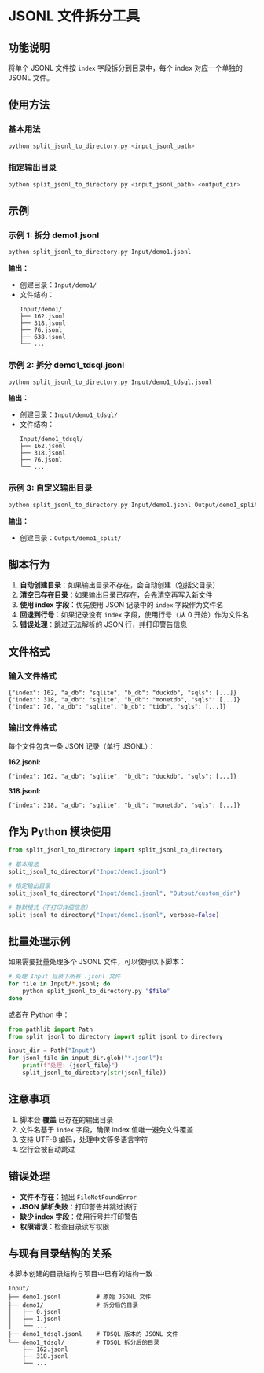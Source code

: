 # JSONL 文件拆分工具

## 功能说明

将单个 JSONL 文件按 `index` 字段拆分到目录中，每个 index 对应一个单独的 JSONL 文件。

## 使用方法

### 基本用法

```bash
python split_jsonl_to_directory.py <input_jsonl_path>
```

### 指定输出目录

```bash
python split_jsonl_to_directory.py <input_jsonl_path> <output_dir>
```

## 示例

### 示例 1: 拆分 demo1.jsonl

```bash
python split_jsonl_to_directory.py Input/demo1.jsonl
```

**输出：**
- 创建目录：`Input/demo1/`
- 文件结构：
  ```
  Input/demo1/
  ├── 162.jsonl
  ├── 318.jsonl
  ├── 76.jsonl
  ├── 638.jsonl
  └── ...
  ```

### 示例 2: 拆分 demo1_tdsql.jsonl

```bash
python split_jsonl_to_directory.py Input/demo1_tdsql.jsonl
```

**输出：**
- 创建目录：`Input/demo1_tdsql/`
- 文件结构：
  ```
  Input/demo1_tdsql/
  ├── 162.jsonl
  ├── 318.jsonl
  ├── 76.jsonl
  └── ...
  ```

### 示例 3: 自定义输出目录

```bash
python split_jsonl_to_directory.py Input/demo1.jsonl Output/demo1_split
```

**输出：**
- 创建目录：`Output/demo1_split/`

## 脚本行为

1. **自动创建目录**：如果输出目录不存在，会自动创建（包括父目录）
2. **清空已存在目录**：如果输出目录已存在，会先清空再写入新文件
3. **使用 index 字段**：优先使用 JSON 记录中的 `index` 字段作为文件名
4. **回退到行号**：如果记录没有 `index` 字段，使用行号（从 0 开始）作为文件名
5. **错误处理**：跳过无法解析的 JSON 行，并打印警告信息

## 文件格式

### 输入文件格式

```jsonl
{"index": 162, "a_db": "sqlite", "b_db": "duckdb", "sqls": [...]}
{"index": 318, "a_db": "sqlite", "b_db": "monetdb", "sqls": [...]}
{"index": 76, "a_db": "sqlite", "b_db": "tidb", "sqls": [...]}
```

### 输出文件格式

每个文件包含一条 JSON 记录（单行 JSONL）：

**162.jsonl:**
```jsonl
{"index": 162, "a_db": "sqlite", "b_db": "duckdb", "sqls": [...]}
```

**318.jsonl:**
```jsonl
{"index": 318, "a_db": "sqlite", "b_db": "monetdb", "sqls": [...]}
```

## 作为 Python 模块使用

```python
from split_jsonl_to_directory import split_jsonl_to_directory

# 基本用法
split_jsonl_to_directory("Input/demo1.jsonl")

# 指定输出目录
split_jsonl_to_directory("Input/demo1.jsonl", "Output/custom_dir")

# 静默模式（不打印详细信息）
split_jsonl_to_directory("Input/demo1.jsonl", verbose=False)
```

## 批量处理示例

如果需要批量处理多个 JSONL 文件，可以使用以下脚本：

```bash
# 处理 Input 目录下所有 .jsonl 文件
for file in Input/*.jsonl; do
    python split_jsonl_to_directory.py "$file"
done
```

或者在 Python 中：

```python
from pathlib import Path
from split_jsonl_to_directory import split_jsonl_to_directory

input_dir = Path("Input")
for jsonl_file in input_dir.glob("*.jsonl"):
    print(f"处理: {jsonl_file}")
    split_jsonl_to_directory(str(jsonl_file))
```

## 注意事项

1. 脚本会 **覆盖** 已存在的输出目录
2. 文件名基于 `index` 字段，确保 index 值唯一避免文件覆盖
3. 支持 UTF-8 编码，处理中文等多语言字符
4. 空行会被自动跳过

## 错误处理

- **文件不存在**：抛出 `FileNotFoundError`
- **JSON 解析失败**：打印警告并跳过该行
- **缺少 index 字段**：使用行号并打印警告
- **权限错误**：检查目录读写权限

## 与现有目录结构的关系

本脚本创建的目录结构与项目中已有的结构一致：

```
Input/
├── demo1.jsonl          # 原始 JSONL 文件
├── demo1/               # 拆分后的目录
│   ├── 0.jsonl
│   ├── 1.jsonl
│   └── ...
├── demo1_tdsql.jsonl    # TDSQL 版本的 JSONL 文件
└── demo1_tdsql/         # TDSQL 拆分后的目录
    ├── 162.jsonl
    ├── 318.jsonl
    └── ...
```
